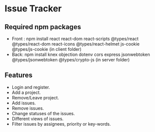 ﻿# Issue Tracker
## Required npm packages
- Front : npm install react react-dom react-scripts @types/react @types/react-dom react-icons @types/react-helmet  js-cookie @types/js-cookie (in client folder)
- Back: npm install knex objection dotenv cors express jsonwebtoken @types/jsonwebtoken @types/crypto-js (in server folder)
## Features 
- Login and register.
- Add a project.
- Remove/Leave project.
- Add issues.
- Remove issues.
- Change statuses of the issues.
- Different views of issues.
- Filter issues by assignees, priority or key-words.
